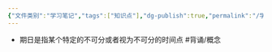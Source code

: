 ```yaml
---
{"文件类别":"学习笔记","tags":["知识点"],"dg-publish":true,"permalink":"/学习笔记/知识点cheese/期日/","dgPassFrontmatter":true,"created":"2024-09-18T20:17:54.864+08:00","updated":"2024-09-18T20:18:13.770+08:00"}
---
```


- 期日是指某个特定的不可分或者视为不可分的时间点 #背诵/概念 